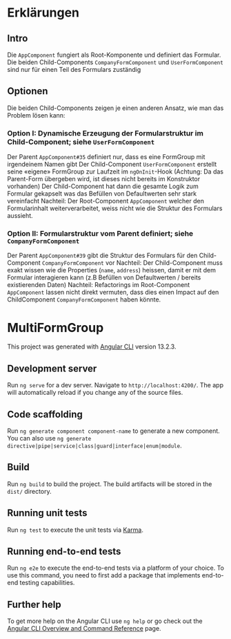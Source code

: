 # Erklärungen

## Intro
Die `AppComponent` fungiert als Root-Komponente und definiert das Formular. Die beiden Child-Components `CompanyFormComponent` und `UserFormComponent` sind nur für einen Teil des Formulars zuständig

## Optionen
Die beiden Child-Components zeigen je einen anderen Ansatz, wie man das Problem lösen kann:
 
### Option I: Dynamische Erzeugung der Formularstruktur im Child-Component; siehe `UserFormComponent`
Der Parent `AppComponent#35` definiert nur, dass es eine FormGroup mit irgendeinem Namen gibt
Der Child-Component `UserFormComponent` erstellt seine «eigene» FormGroup zur Laufzeit im `ngOnInit`-Hook 
(Achtung: Da das Parent-Form übergeben wird, ist dieses nicht bereits im Konstruktor vorhanden)
Der Child-Component hat dann die gesamte Logik zum Formular gekapselt was das Befüllen von Defaultwerten sehr stark vereinfacht
Nachteil: Der Root-Component `AppComponent` welcher den Formularinhalt weiterverarbeitet, weiss nicht wie die Struktur des Formulars aussieht.
 
### Option II: Formularstruktur vom Parent definiert; siehe `CompanyFormComponent`
Der Parent `AppComponent#39` gibt die Struktur des Formulars für den Child-Component `CompanyFormComponent` vor
Nachteil: Der Child-Component muss exakt wissen wie die Properties (`name`, `address`) heissen, damit er mit dem Formular interagieren kann (z.B Befüllen von Defaultwerten / bereits existierenden Daten)
Nachteil: Refactorings im Root-Component `AppComponent` lassen nicht direkt vermuten, dass dies einen Impact auf den ChildComponent `CompanyFormComponent` haben könnte.

# MultiFormGroup

This project was generated with [Angular CLI](https://github.com/angular/angular-cli) version 13.2.3.

## Development server

Run `ng serve` for a dev server. Navigate to `http://localhost:4200/`. The app will automatically reload if you change any of the source files.

## Code scaffolding

Run `ng generate component component-name` to generate a new component. You can also use `ng generate directive|pipe|service|class|guard|interface|enum|module`.

## Build

Run `ng build` to build the project. The build artifacts will be stored in the `dist/` directory.

## Running unit tests

Run `ng test` to execute the unit tests via [Karma](https://karma-runner.github.io).

## Running end-to-end tests

Run `ng e2e` to execute the end-to-end tests via a platform of your choice. To use this command, you need to first add a package that implements end-to-end testing capabilities.

## Further help

To get more help on the Angular CLI use `ng help` or go check out the [Angular CLI Overview and Command Reference](https://angular.io/cli) page.
